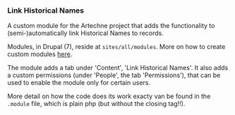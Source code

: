 ### Link Historical Names
A custom module for the Artechne project that adds the functionality to (semi-)automatically link Historical Names to records.

Modules, in Drupal (7), reside at `sites/all/modules`.
More on how to create custom modules [here](https://www.drupal.org/docs/7/creating-custom-modules/getting-started).

The module adds a tab under 'Content', 'Link Historical Names'. 
It also adds a custom permissions (under 'People', the tab 'Permissions'), that can be used to enable the module only for certain users.

More detail on how the code does its work exacty van be found in the `.module` file, which is plain php (but without the closing tag!!).
